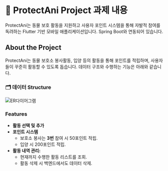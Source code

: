# 🐾 ProtectAni Project 과제 내용

ProtectAni는 동물 보호 활동을 지원하고 사용자 포인트 시스템을 통해 자발적 참여를 독려하는 Flutter 기반 모바일 애플리케이션입니다. Spring Boot와 연동되어 있습니다.

## About the Project
ProtectAni는 동물 보호소 봉사활동, 입양 등의 활동을 통해 포인트를 적립하며, 사용자들이 꾸준히 활동할 수 있도록 돕습니다. 데이터 구조와 수행하는 기능은 아래와 같습니다.

### 🗂 데이터 Structure
![ER다이어그램](https://github.com/user-attachments/assets/2559f860-ec7f-4b09-804f-5df891e9274a)

### Features
- **활동 선택 및 추가** 
- **포인트 시스템** 
  - 보호소 봉사는 **3번** 참여 시 50포인트 적립.
  - 입양 시 200포인트 적립.
- **활동 내역 관리:**
  - 현재까지 수행한 활동 리스트를 조회.
  - 활동 삭제 시 백엔드에서도 데이터 삭제.

